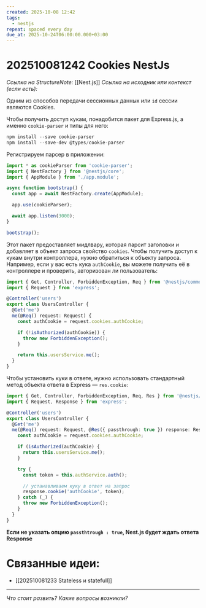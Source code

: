 ```yaml
---
created: 2025-10-08 12:42
tags:
  - nestjs
repeat: spaced every day
due_at: 2025-10-24T06:00:00.000+03:00
---
```

# 202510081242 Cookies NestJs

*Ссылка на StructureNote:* [[Nest.js]]
*Ссылка на исходник или контекст (если есть):*

Одним из способов передачи сесcионных данных или `id` сессии являются Cookies.

Чтобы получить доступ кукам, понадобится пакет для Express.js, а именно `cookie-parser` и типы для него:

```ts
npm install --save cookie-parser
npm install --save-dev @types/cookie-parser
```

Регистрируем парсер в приложении:

```ts
import * as cookieParser from 'cookie-parser';
import { NestFactory } from '@nestjs/core';
import { AppModule } from './app.module';

async function bootstrap() {
  const app = await NestFactory.create(AppModule);

  app.use(cookieParser);

  await app.listen(3000);
}

bootstrap();
```

Этот пакет предоставляет мидлвару, которая парсит заголовки и добавляет в объект запроса свойство `cookies`. Чтобы получить доступ к кукам внутри контроллера, нужно обратиться к объекту запроса. Например, если у вас есть кука `authCookie`, вы можете получить её в контроллере и проверить, авторизован ли пользователь:

```ts
import { Get, Controller, ForbiddenException, Req } from '@nestjs/common';
import { Request } from 'express';

@Controller('users')
export class UsersController {
  @Get('me')
  me(@Req() request: Request) {
    const authCookie = request.cookies.authCookie;

    if (!isAuthorized(authCookie)) {
      throw new ForbiddenException();
    }

    return this.usersService.me();
  }
}
```

Чтобы установить куки в ответе, нужно использовать стандартный метод объекта ответа в Express — `res.cookie`:

```ts
import { Get, Controller, ForbiddenException, Req, Res } from '@nestjs/common';
import { Request, Response } from 'express';

@Controller('users')
export class UsersController {
  @Get('me')
  me(@Req() request: Request, @Res({ passthrough: true }) response: Response) {
    const authCookie = request.cookies.authCookie;

    if (isAuthorized(authCookie) {
      return this.usersService.me();
    }

    try {
      const token = this.authService.auth();

      // устанавливаем куку в ответ на запрос
      response.cookie('authCookie', token);
    } catch (_) {
      throw new ForbiddenException();
    }
  }
}
```

**Если не указать опцию `passthtrough : true`, Nest.js будет ждать ответа Response**

# Связанные идеи:

* [[202510081233 Stateless и statefull]]

---

*Что стоит развить? Какие вопросы возникли?*
